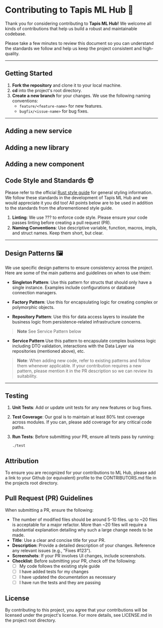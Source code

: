 
# Contributing to Tapis ML Hub 🤠

Thank you for considering contributing to **Tapis ML Hub!** We welcome all kinds of contributions that help us build a robust and maintainable codebase.

Please take a few minutes to review this document so you can understand the standards we follow and help us keep the project consistent and high-quality.

---

## Getting Started

1. **Fork the repository** and clone it to your local machine.
2. **cd** into the project's root directory.
3. **Create a new branch** for your changes. We use the following naming conventions:
   - `feature/<feature-name>` for new features.
   - `bugfix/<issue-name>` for bug fixes.

---

## Adding a new service

## Adding a new library

## Adding a new component

## Code Style and Standards 😎

Please refer to the official [Rust style guide](https://doc.rust-lang.org/nightly/style-guide/) for general styling information. We follow these standards in the development of Tapis ML Hub and we would appreciate it you did too! All points below are to be used in addition to the standards from the aforementioned style guide.

1. **Linting**: We use ??? to enforce code style. Please ensure your code passes linting before creating a pull request (PR).
2. **Naming Conventions**: Use descriptive variable, function, macros, impls, and struct names. Keep them short, but clear.

---

## Design Patterns 🖼️

We use specific design patterns to ensure consistency across the project. Here are some of the main patterns and guidelines on when to use them:

- **Singleton Pattern**: Use this pattern for structs that should only have a single instance. Examples include configurations or database connection managers.
  
- **Factory Pattern**: Use this for encapsulating logic for creating complex or polymorphic objects.

- **Repository Pattern**: Use this for data access layers to insulate the business logic from persistence-related infrastructure concerns.

> **Note** See Service Pattern below

- **Service Pattern** Use this pattern to encapsulate complex business logic including DTO validation, interactions with the Data Layer via repositories (mentioned above), etc.

> **Note**: When adding new code, refer to existing patterns and follow them whenever applicable. If your contribution requires a new pattern, please mention it in the PR description so we can review its suitability.

---

## Testing

1. **Unit Tests**: Add or update unit tests for any new features or bug fixes.
2. **Test Coverage**: Our goal is to maintain at least 80% test coverage across modules. If you can, please add coverage for any critical code paths.
3. **Run Tests**: Before submitting your PR, ensure all tests pass by running:

   ```bash
   ./test

## Attribution

To ensure you are recognized for your contributions to ML Hub, please add a link to your Github (or equivalent) profile to the CONTRIBUTORS.md file in the projects root directory.

## Pull Request (PR) Guidelines

When submitting a PR, ensure the following:
- The number of modified files should be around 5-10 files. up to ~20 files is acceptable for a major refactor. More than ~20 files will require a substantial explanation detailing why such a large change needs to be made.
- **Title**: Use a clear and concise title for your PR.
- **Description**: Provide a detailed description of your changes. Reference any relevant issues (e.g., "Fixes #123").
- **Screenshots**: If your PR involves UI changes, include screenshots.
- **Checklist**: Before submitting your PR, check off the following:
   - [ ] My code follows the existing style guide
   - [ ] I have added tests for my changes
   - [ ] I have updated the documentation as necessary
   - [ ] I have run the tests and they are passing

## License

By contributing to this project, you agree that your contributions will be licensed under the project's license. For more details, see LICENSE.md in the project root directory.

   